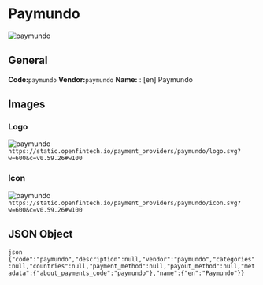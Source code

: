 # Paymundo 
![paymundo](https://static.openfintech.io/payment_providers/paymundo/logo.svg?w=600&c=v0.59.26#w100) 
## General 
**Code:**`paymundo` 
**Vendor:**`paymundo` 
**Name:** 
:	[en] Paymundo 
## Images 
### Logo 
![paymundo](https://static.openfintech.io/payment_providers/paymundo/logo.svg?w=600&c=v0.59.26#w100) 
``` https://static.openfintech.io/payment_providers/paymundo/logo.svg?w=600&c=v0.59.26#w100 ``` 
### Icon 
![paymundo](https://static.openfintech.io/payment_providers/paymundo/icon.svg?w=600&c=v0.59.26#w100) 
``` https://static.openfintech.io/payment_providers/paymundo/icon.svg?w=600&c=v0.59.26#w100 ``` 
## JSON Object 
```json {"code":"paymundo","description":null,"vendor":"paymundo","categories":null,"countries":null,"payment_method":null,"payout_method":null,"metadata":{"about_payments_code":"paymundo"},"name":{"en":"Paymundo"}} ``` 

